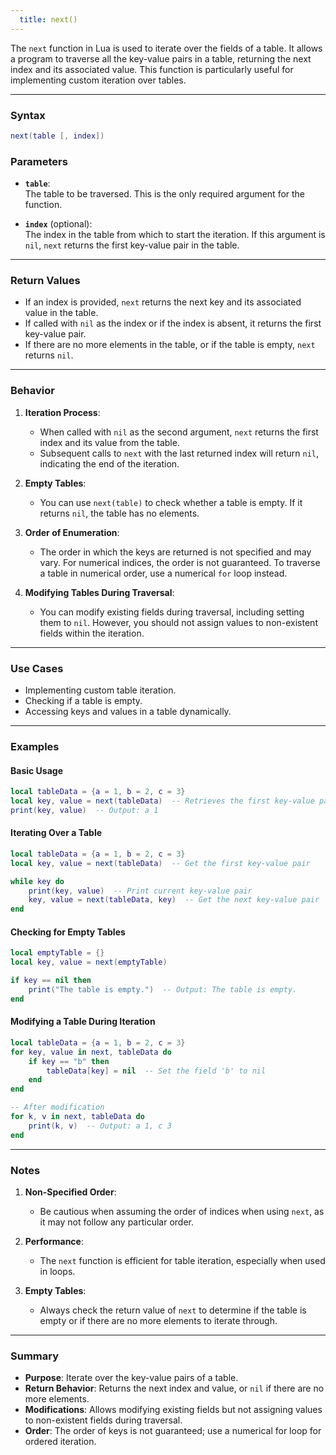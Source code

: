 ```yaml
---
  title: next()
---
```


The `next` function in Lua is used to iterate over the fields of a table. It allows a program to traverse all the key-value pairs in a table, returning the next index and its associated value. This function is particularly useful for implementing custom iteration over tables.  

---

### Syntax  
```lua
next(table [, index])
```

### Parameters  

- **`table`**:  
  The table to be traversed. This is the only required argument for the function.  

- **`index`** (optional):  
  The index in the table from which to start the iteration. If this argument is `nil`, `next` returns the first key-value pair in the table.  

---

### Return Values  

- If an index is provided, `next` returns the next key and its associated value in the table.  
- If called with `nil` as the index or if the index is absent, it returns the first key-value pair.  
- If there are no more elements in the table, or if the table is empty, `next` returns `nil`.  

---

### Behavior  

1. **Iteration Process**:  
   - When called with `nil` as the second argument, `next` returns the first index and its value from the table.  
   - Subsequent calls to `next` with the last returned index will return `nil`, indicating the end of the iteration.  

2. **Empty Tables**:  
   - You can use `next(table)` to check whether a table is empty. If it returns `nil`, the table has no elements.  

3. **Order of Enumeration**:  
   - The order in which the keys are returned is not specified and may vary. For numerical indices, the order is not guaranteed. To traverse a table in numerical order, use a numerical `for` loop instead.  

4. **Modifying Tables During Traversal**:  
   - You can modify existing fields during traversal, including setting them to `nil`. However, you should not assign values to non-existent fields within the iteration.  

---

### Use Cases  

- Implementing custom table iteration.  
- Checking if a table is empty.  
- Accessing keys and values in a table dynamically.  

---

### Examples  

#### Basic Usage  
```lua
local tableData = {a = 1, b = 2, c = 3}
local key, value = next(tableData)  -- Retrieves the first key-value pair
print(key, value)  -- Output: a 1
```

#### Iterating Over a Table  
```lua
local tableData = {a = 1, b = 2, c = 3}
local key, value = next(tableData)  -- Get the first key-value pair

while key do
    print(key, value)  -- Print current key-value pair
    key, value = next(tableData, key)  -- Get the next key-value pair
end
```

#### Checking for Empty Tables  
```lua
local emptyTable = {}
local key, value = next(emptyTable)

if key == nil then
    print("The table is empty.")  -- Output: The table is empty.
end
```

#### Modifying a Table During Iteration  
```lua
local tableData = {a = 1, b = 2, c = 3}
for key, value in next, tableData do
    if key == "b" then
        tableData[key] = nil  -- Set the field 'b' to nil
    end
end

-- After modification
for k, v in next, tableData do
    print(k, v)  -- Output: a 1, c 3
end
```

---

### Notes  

1. **Non-Specified Order**:  
   - Be cautious when assuming the order of indices when using `next`, as it may not follow any particular order.  

2. **Performance**:  
   - The `next` function is efficient for table iteration, especially when used in loops.  

3. **Empty Tables**:  
   - Always check the return value of `next` to determine if the table is empty or if there are no more elements to iterate through.  

---

### Summary  

- **Purpose**: Iterate over the key-value pairs of a table.  
- **Return Behavior**: Returns the next index and value, or `nil` if there are no more elements.  
- **Modifications**: Allows modifying existing fields but not assigning values to non-existent fields during traversal.  
- **Order**: The order of keys is not guaranteed; use a numerical for loop for ordered iteration.  
